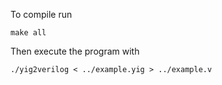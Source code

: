 To compile run

    make all

Then execute the program with

    ./yig2verilog < ../example.yig > ../example.v

